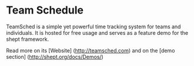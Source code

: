 Team Schedule
=============

TeamSched is a simple yet powerful time tracking system for teams and individuals.
It is hosted for free usage and serves as a feature demo for the shept framework.

Read more on its [Website] (http://teamsched.com) and on the [demo section] (http://shept.org/docs/Demos/)

